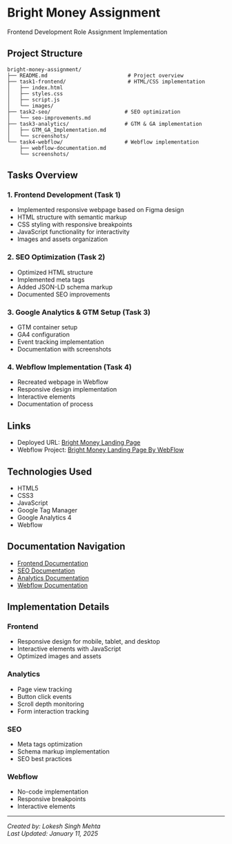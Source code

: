 # Bright Money Assignment

Frontend Development Role Assignment Implementation

## Project Structure
```
bright-money-assignment/
├── README.md                          # Project overview
├── task1-frontend/                    # HTML/CSS implementation
│   ├── index.html
│   ├── styles.css
│   ├── script.js
│   └── images/
├── task2-seo/                        # SEO optimization
│   └── seo-improvements.md
├── task3-analytics/                  # GTM & GA implementation
│   ├── GTM_GA_Implementation.md
│   └── screenshots/
└── task4-webflow/                    # Webflow implementation
    ├── webflow-documentation.md
    └── screenshots/
```

## Tasks Overview

### 1. Frontend Development (Task 1)
- Implemented responsive webpage based on Figma design
- HTML structure with semantic markup
- CSS styling with responsive breakpoints
- JavaScript functionality for interactivity
- Images and assets organization

### 2. SEO Optimization (Task 2)
- Optimized HTML structure
- Implemented meta tags
- Added JSON-LD schema markup
- Documented SEO improvements

### 3. Google Analytics & GTM Setup (Task 3)
- GTM container setup
- GA4 configuration
- Event tracking implementation
- Documentation with screenshots

### 4. Webflow Implementation (Task 4)
- Recreated webpage in Webflow
- Responsive design implementation
- Interactive elements
- Documentation of process

## Links
- Deployed URL: [Bright Money Landing Page](https://brightmoney-landing-page.vercel.app/)
- Webflow Project: [Bright Money Landing Page By WebFlow](https://bright-money-landing-page.webflow.io/)

## Technologies Used
- HTML5
- CSS3
- JavaScript
- Google Tag Manager
- Google Analytics 4
- Webflow

## Documentation Navigation
- [Frontend Documentation](./task1-frontend/README.md)
- [SEO Documentation](./task2-seo/seo-improvements.md)
- [Analytics Documentation](./task3-analytics/GTM_GA_Implementation.md)
- [Webflow Documentation](./task4-webflow/webflow-documentation.md)

## Implementation Details

### Frontend
- Responsive design for mobile, tablet, and desktop
- Interactive elements with JavaScript
- Optimized images and assets

### Analytics
- Page view tracking
- Button click events
- Scroll depth monitoring
- Form interaction tracking

### SEO
- Meta tags optimization
- Schema markup implementation
- SEO best practices

### Webflow
- No-code implementation
- Responsive breakpoints
- Interactive elements

---
*Created by: Lokesh Singh Mehta*  
*Last Updated: January 11, 2025*
